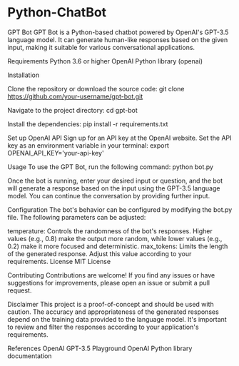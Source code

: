 # Python-ChatBot
GPT Bot
GPT Bot is a Python-based chatbot powered by OpenAI's GPT-3.5 language model. It can generate human-like responses based on the given input, making it suitable for various conversational applications.

Requirements
Python 3.6 or higher
OpenAI Python library (openai)

Installation

Clone the repository or download the source code:
git clone https://github.com/your-username/gpt-bot.git

Navigate to the project directory:
cd gpt-bot

Install the dependencies:
pip install -r requirements.txt

Set up OpenAI API
Sign up for an API key at the OpenAI website.
Set the API key as an environment variable in your terminal:
export OPENAI_API_KEY='your-api-key'

Usage
To use the GPT Bot, run the following command:
python bot.py

Once the bot is running, enter your desired input or question, and the bot will generate a response based on the input using the GPT-3.5 language model. You can continue the conversation by providing further input.

Configuration
The bot's behavior can be configured by modifying the bot.py file. The following parameters can be adjusted:

temperature: Controls the randomness of the bot's responses. Higher values (e.g., 0.8) make the output more random, while lower values (e.g., 0.2) make it more focused and deterministic.
max_tokens: Limits the length of the generated response. Adjust this value according to your requirements.
License
MIT License

Contributing
Contributions are welcome! If you find any issues or have suggestions for improvements, please open an issue or submit a pull request.

Disclaimer
This project is a proof-of-concept and should be used with caution. The accuracy and appropriateness of the generated responses depend on the training data provided to the language model. It's important to review and filter the responses according to your application's requirements.

References
OpenAI GPT-3.5 Playground
OpenAI Python library documentation
